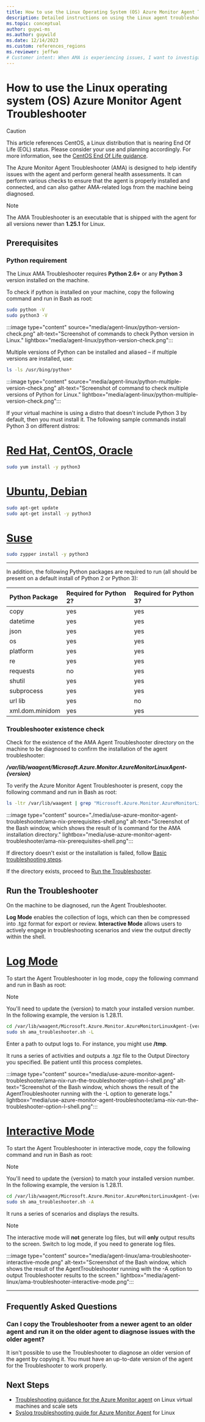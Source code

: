 ```yaml
---
title: How to use the Linux Operating System (OS) Azure Monitor Agent Troubleshooter
description: Detailed instructions on using the Linux agent troubleshooter tool to diagnose potential issues.
ms.topic: conceptual
author: guywi-ms
ms.author: guywild
ms.date: 12/14/2023
ms.custom: references_regions
ms.reviewer: jeffwo
# Customer intent: When AMA is experiencing issues, I want to investigate the issues and determine if I can resolve the issue on my own.
---
```


# How to use the Linux operating system (OS) Azure Monitor Agent Troubleshooter

> [!CAUTION]
> This article references CentOS, a Linux distribution that is nearing End Of Life (EOL) status. Please consider your use and planning accordingly. For more information, see the [CentOS End Of Life guidance](~/articles/virtual-machines/workloads/centos/centos-end-of-life.md).

The Azure Monitor Agent Troubleshooter (AMA) is designed to help identify issues with the agent and perform general health assessments. It can perform various checks to ensure that the agent is properly installed and connected, and can also gather AMA-related logs from the machine being diagnosed.

> [!Note]
> The AMA Troubleshooter is an executable that is shipped with the agent for all versions newer than **1.25.1** for Linux.

## Prerequisites

### Python requirement
The Linux AMA Troubleshooter requires **Python 2.6+** or any **Python 3** version installed on the machine.

To check if python is installed on your machine, copy the following command and run in Bash as root:
```Bash
sudo python -V
sudo python3 -V
```

:::image type="content" source="media/agent-linux/python-version-check.png" alt-text="Screenshot of commands to check Python version in Linux." lightbox="media/agent-linux/python-version-check.png":::

Multiple versions of Python can be installed and aliased – if multiple versions are installed, use:

```Bash
ls -ls /usr/bing/python*
```

:::image type="content" source="media/agent-linux/python-multiple-version-check.png" alt-text="Screenshot of command to check multiple versions of Python for Linux." lightbox="media/agent-linux/python-multiple-version-check.png":::

If your virtual machine is using a distro that doesn't include Python 3 by default, then you must install it. The following sample commands install Python 3 on different distros:

# [Red Hat, CentOS, Oracle](#tab/redhat)
```Bash
sudo yum install -y python3
```
# [Ubuntu, Debian](#tab/ubuntu)
```Bash
sudo apt-get update
sudo apt-get install -y python3
```
# [Suse](#tab/suse)
```Bash
sudo zypper install -y python3
```

---

In addition, the following Python packages are required to run (all should be present on a default install of Python 2 or Python 3):

|Python Package|Required for Python 2?|Required for Python 3?|
|:---|:---|:---|
|copy|yes|yes|
|datetime|yes|yes|
|json|yes|yes|
|os|yes|yes|
|platform|yes|yes|
|re|yes|yes|
|requests|no|yes|
|shutil|yes|yes|
|subprocess|yes|yes|
|url lib|yes|no|
|xml.dom.minidom|yes|yes|

### Troubleshooter existence check
Check for the existence of the AMA Agent Troubleshooter directory on the machine to be diagnosed to confirm the installation of the agent troubleshooter:

***/var/lib/waagent/Microsoft.Azure.Monitor.AzureMonitorLinuxAgent-{version}***

To verify the Azure Monitor Agent Troubleshooter is present, copy the following command and run in Bash as root:

```Bash
ls -ltr /var/lib/waagent | grep "Microsoft.Azure.Monitor.AzureMonitorLinuxAgent-*"
```

:::image type="content" source="./media/use-azure-monitor-agent-troubleshooter/ama-nix-prerequisites-shell.png" alt-text="Screenshot of the Bash window, which shows the result of ls command for the AMA installation directory." lightbox="media/use-azure-monitor-agent-troubleshooter/ama-nix-prerequisites-shell.png":::

If directory doesn't exist or the installation is failed, follow [Basic troubleshooting steps](azure-monitor-agent-troubleshoot-linux-vm.md#basic-troubleshooting-steps).

If the directory exists, proceed to [Run the Troubleshooter](#run-the-troubleshooter).

## Run the Troubleshooter
On the machine to be diagnosed, run the Agent Troubleshooter.

**Log Mode** enables the collection of logs, which can then be compressed into .tgz format for export or review. **Interactive Mode** allows users to actively engage in troubleshooting scenarios and view the output directly within the shell.

# [Log Mode](#tab/GenerateLogs)

To start the Agent Troubleshooter in log mode, copy the following command and run in Bash as root:

> [!Note]
> You'll need to update the {version} to match your installed version number. In the following example, the version is 1.28.11.

```Bash
cd /var/lib/waagent/Microsoft.Azure.Monitor.AzureMonitorLinuxAgent-{version}/ama_tst/
sudo sh ama_troubleshooter.sh -L
```

Enter a path to output logs to. For instance, you might use **/tmp**.

It runs a series of activities and outputs a .tgz file to the Output Directory you specified. Be patient until this process completes.

:::image type="content" source="media/use-azure-monitor-agent-troubleshooter/ama-nix-run-the-troubleshooter-option-l-shell.png" alt-text="Screenshot of the Bash window, which shows the result of the AgentTroubleshooter running with the -L option to generate logs." lightbox="media/use-azure-monitor-agent-troubleshooter/ama-nix-run-the-troubleshooter-option-l-shell.png":::

# [Interactive Mode](#tab/Interactive)

To start the Agent Troubleshooter in interactive mode, copy the following command and run in Bash as root:

> [!Note]
> You'll need to update the {version} to match your installed version number. In the following example, the version is 1.28.11.

```Bash
cd /var/lib/waagent/Microsoft.Azure.Monitor.AzureMonitorLinuxAgent-{version}/ama_tst/
sudo sh ama_troubleshooter.sh -A
```

It runs a series of scenarios and displays the results.

> [!Note]
> The interactive mode will **not** generate log files, but will **only** output results to the screen. Switch to log mode, if you need to generate log files.

:::image type="content" source="media/agent-linux/ama-troubleshooter-interactive-mode.png" alt-text="Screenshot of the Bash window, which shows the result of the AgentTroubleshooter running with the -A option to output Troubleshooter results to the screen." lightbox="media/agent-linux/ama-troubleshooter-interactive-mode.png":::

---

## Frequently Asked Questions

### Can I copy the Troubleshooter from a newer agent to an older agent and run it on the older agent to diagnose issues with the older agent?
It isn't possible to use the Troubleshooter to diagnose an older version of the agent by copying it. You must have an up-to-date version of the agent for the Troubleshooter to work properly.

## Next Steps
- [Troubleshooting guidance for the Azure Monitor agent](../agents/azure-monitor-agent-troubleshoot-linux-vm.md) on Linux virtual machines and scale sets
- [Syslog troubleshooting guide for Azure Monitor Agent](../agents/azure-monitor-agent-troubleshoot-linux-vm-rsyslog.md) for Linux
